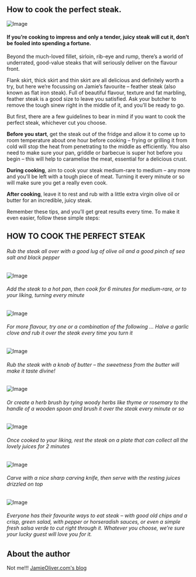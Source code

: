 ## How to cook the perfect steak.


![Image](https://demivy.github.io/mypage/assets/perfectsteak/kobe.jpg)

#### If you’re cooking to impress and only a tender, juicy steak will cut it, don’t be fooled into spending a fortune. 

Beyond the much-loved fillet, sirloin, rib-eye and rump, there’s a world of underrated, good-value steaks that will seriously deliver on the flavour front.

Flank skirt, thick skirt and thin skirt are all delicious and definitely worth a try, but here we’re focussing on Jamie’s favourite – feather steak (also known as flat iron steak). Full of beautiful flavour, texture and fat marbling, feather steak is a good size to leave you satisfied. Ask your butcher to remove the tough sinew right in the middle of it, and you’ll be ready to go.

But first, there are a few guidelines to bear in mind if you want to cook the perfect steak, whichever cut you choose. 

**Before you start**, get the steak out of the fridge and allow it to come up to room temperature about one hour before cooking – frying or grilling it from cold will stop the heat from penetrating to the middle as efficiently. You also need to make sure your pan, griddle or barbecue is super hot before you begin – this will help to caramelise the meat, essential for a delicious crust.

**During cooking**, aim to cook your steak medium-rare to medium – any more and you’ll be left with a tough piece of meat. Turning it every minute or so will make sure you get a really even cook.

**After cooking**, leave it to rest and rub with a little extra virgin olive oil or butter for an incredible, juicy steak.

Remember these tips, and you’ll get great results every time. To make it even easier, follow these simple steps:


## HOW TO COOK THE PERFECT STEAK


###### Rub the steak all over with a good lug of olive oil and a good pinch of sea salt and black pepper
    
![Image](https://demivy.github.io/mypage/assets/perfectsteak/perfectsteak1.jpg)

###### Add the steak to a hot pan, then cook for 6 minutes for medium-rare, or to your liking, turning every minute

![Image](https://demivy.github.io/mypage/assets/perfectsteak/perfectsteak2.jpg)

###### For more flavour, try one or a combination of the following … Halve a garlic clove and rub it over the steak every time you turn it

![Image](https://demivy.github.io/mypage/assets/perfectsteak/perfectsteak3.jpg)

###### Rub the steak with a knob of butter – the sweetness from the butter will make it taste divine!

![Image](https://demivy.github.io/mypage/assets/perfectsteak/perfectsteak4.jpg)

###### Or create a herb brush by tying woody herbs like thyme or rosemary to the handle of a wooden spoon and brush it over the steak every minute or so

![Image](https://demivy.github.io/mypage/assets/perfectsteak/perfectsteak5.jpg)

###### Once cooked to your liking, rest the steak on a plate that can collect all the lovely juices for 2 minutes

![Image](https://demivy.github.io/mypage/assets/perfectsteak/perfectsteak6.jpg)

###### Carve with a nice sharp carving knife, then serve with the resting juices drizzled on top

![Image](https://demivy.github.io/mypage/assets/perfectsteak/perfectsteak7.jpg)

###### Everyone has their favourite ways to eat steak – with good old chips and a crisp, green salad, with pepper or horseradish sauces, or even a simple fresh salsa verde to cut right through it. Whatever you choose, we’re sure your lucky guest will love you for it.



## About the author

   Not me!!! [JamieOliver.com's blog](http://google.com) 
